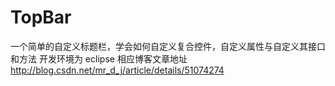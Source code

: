 # TopBar
一个简单的自定义标题栏，学会如何自定义复合控件，自定义属性与自定义其接口和方法
开发环境为 eclipse
相应博客文章地址 http://blog.csdn.net/mr_d_j/article/details/51074274
